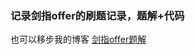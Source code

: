 ### 记录剑指offer的刷题记录，题解+代码
也可以移步我的博客 [剑指offer题解](https://yangjie.gq/categories/%E5%89%91%E6%8C%87offer/)
